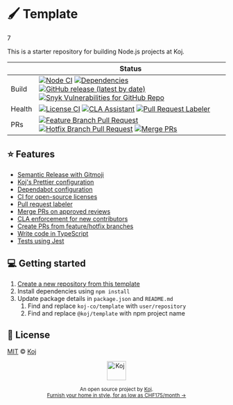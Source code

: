 # 🖌️ Template

7

This is a starter repository for building Node.js projects at Koj.

<!-- prettier-ignore-start -->
|   | Status |
| - | - |
| Build | [![Node CI](https://github.com/koj-co/template/workflows/Node%20CI/badge.svg)](https://github.com/koj-co/template/actions?query=workflow%3A%22Node+CI%22) [![Dependencies](https://img.shields.io/librariesio/github/koj-co/template)](https://libraries.io/github/koj-co/template) [![GitHub release (latest by date)](https://img.shields.io/github/v/release/koj-co/template)](https://github.com/koj-co/template/releases) [![Snyk Vulnerabilities for GitHub Repo](https://img.shields.io/snyk/vulnerabilities/github/koj-co/template)](https://snyk.io/test/github/koj-co/template) |
| Health | [![License CI](https://github.com/koj-co/template/workflows/License%20CI/badge.svg)](https://github.com/koj-co/template/actions?query=workflow%3A%22License+CI%22) [![CLA Assistant](https://github.com/koj-co/template/workflows/CLA%20Assistant/badge.svg)](https://github.com/koj-co/template/actions?query=workflow%3A%22CLA+Assistant%22) [![Pull Request Labeler](https://github.com/koj-co/template/workflows/Pull%20Request%20Labeler/badge.svg)](https://github.com/koj-co/template/actions?query=workflow%3A%22Pull+Request+Labeler%22) |
| PRs | [![Feature Branch Pull Request](https://github.com/koj-co/template/workflows/Feature%20Branch%20Pull%20Request/badge.svg)](https://github.com/koj-co/template/actions?query=workflow%3A%22Feature+Branch+Pull+Request%22) [![Hotfix Branch Pull Request](https://github.com/koj-co/template/workflows/Hotfix%20Branch%20Pull%20Request/badge.svg)](https://github.com/koj-co/template/actions?query=workflow%3A%22Hotfix+Branch+Pull+Request%22) [![Merge PRs](https://github.com/koj-co/template/workflows/Merge%20PRs/badge.svg)](https://github.com/koj-co/template/actions?query=workflow%3A%22Merge+PRs%22) |
<!-- prettier-ignore-end -->

## ⭐️ Features

- [Semantic Release with Gitmoji](./release.config.js)
- [Koj's Prettier configuration](./.prettierrc.cjs)
- [Dependabot configuration](./.github/dependabot.yml)
- [CI for open-source licenses](./.github/workflows/licensed.yml)
- [Pull request labeler](./.github/labeler.yml)
- [Merge PRs on approved reviews](./github/workflows/automerge.yml)
- [CLA enforcement for new contributors](./github/workflows/cla.yml)
- [Create PRs from feature/hotfix branches](./github/workflows/feature-pr.yml)
- [Write code in TypeScript](./src/index.ts)
- [Tests using Jest](./src/index.spec.ts)

## 💻 Getting started

1. [Create a new repository from this template](https://github.com/koj-co/template/generate)
2. Install dependencies using `npm install`
3. Update package details in `package.json` and `README.md`
   1. Find and replace `koj-co/template` with `user/repository`
   2. Find and replace `@koj/template` with npm project name

## 📄 License

[MIT](./LICENSE) © [Koj](https://koj.co)

<p align="center">
  <a href="https://koj.co">
    <img width="44" alt="Koj" src="https://kojcdn.com/v1598284251/website-v2/koj-github-footer_m089ze.svg">
  </a>
</p>
<p align="center">
  <sub>An open source project by <a href="https://koj.co">Koj</a>. <br> <a href="https://koj.co">Furnish your home in style, for as low as CHF175/month →</a></sub>
</p>
